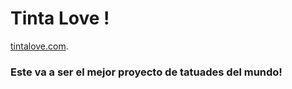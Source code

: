 # Tinta Love !

[tintalove.com](https://tintalove.com).

### Este va a ser el mejor proyecto de tatuades del mundo!
